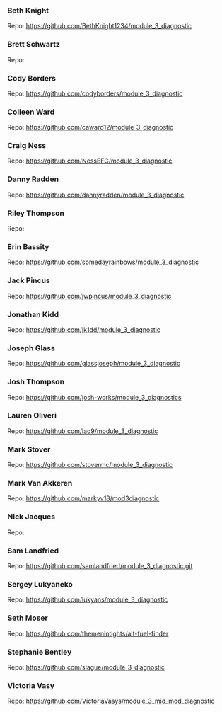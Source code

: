 ### Beth Knight
Repo: https://github.com/BethKnight1234/module_3_diagnostic

### Brett Schwartz
Repo:

### Cody Borders
Repo: https://github.com/codyborders/module_3_diagnostic

### Colleen Ward
Repo: https://github.com/caward12/module_3_diagnostic

### Craig Ness
Repo: https://github.com/NessEFC/module_3_diagnostic

### Danny Radden
Repo: https://github.com/dannyradden/module_3_diagnostic

### Riley Thompson
Repo:

### Erin Bassity
Repo: https://github.com/somedayrainbows/module_3_diagnostic

### Jack Pincus
Repo: https://github.com/jwpincus/module_3_diagnostic

### Jonathan Kidd
Repo: https://github.com/jk1dd/module_3_diagnostic

### Joseph Glass
Repo: https://github.com/glassjoseph/module_3_diagnostic

### Josh Thompson
Repo: https://github.com/josh-works/module_3_diagnostics

### Lauren Oliveri
Repo: https://github.com/lao9/module_3_diagnostic

### Mark Stover
Repo: https://github.com/stovermc/module_3_diagnostic

### Mark Van Akkeren
Repo: https://github.com/markyv18/mod3diagnostic

### Nick Jacques
Repo:

### Sam Landfried
Repo: https://github.com/samlandfried/module_3_diagnostic.git

### Sergey Lukyaneko
Repo: https://github.com/lukyans/module_3_diagnostic

### Seth Moser
Repo: https://github.com/themenintights/alt-fuel-finder

### Stephanie Bentley
Repo: https://github.com/slague/module_3_diagnostic

### Victoria Vasy
Repo: https://github.com/VictoriaVasys/module_3_mid_mod_diagnostic
